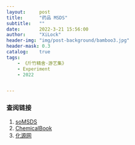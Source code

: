 ```yaml
---
layout:     post
title:      "药品 MSDS"
subtitle:   ""
date:       2022-3-21 15:56:00
author:     "XiLock"
header-img: "img/post-background/bamboo3.jpg"
header-mask: 0.3
catalog:    true
tags:
    - 《斤竹精舍·游艺集》
    - Experiment
    - 2022


---
```



### 查阅链接
1. [soMSDS](http://www.somsds.com/msds.asp)
1. [ChemicalBook](https://www.chemicalbook.com/Search.aspx?_s=&keyword=1-%E8%90%98%E7%A1%BC%E9%85%B8)
1. [化源网](https://www.chemsrc.com/searchResult/%25E5%2592%25AA%25E5%2594%2591/)
